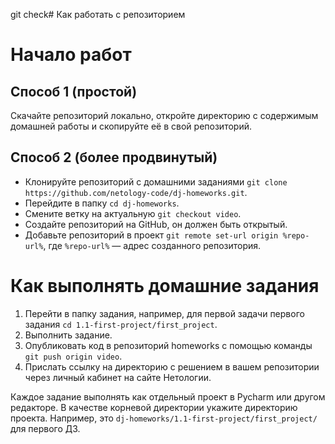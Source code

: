 git check# Как работать с репозиторием

# Начало работ

## Способ 1 (простой)

Скачайте репозиторий локально, откройте директорию с содержимым домашней работы и скопируйте её в свой репозиторий.

## Способ 2 (более продвинутый)

- Клонируйте репозиторий с домашними заданиями `git clone https://github.com/netology-code/dj-homeworks.git`.
- Перейдите в папку `cd dj-homeworks`.
- Смените ветку на актуальную `git checkout video`.
- Создайте репозиторий на GitHub, он должен быть открытый.
- Добавьте репозиторий в проект `git remote set-url origin %repo-url%`, где `%repo-url%` — адрес созданного репозитория.

# Как выполнять домашние задания

1. Перейти в папку задания, например, для первой задачи первого задания `cd 1.1-first-project/first_project`.
2. Выполнить задание.
3. Опубликовать код в репозиторий homeworks с помощью команды `git push origin video`.
4. Прислать ссылку на директорию с решением в вашем репозитории через личный кабинет на сайте Нетологии.

Каждое задание выполнять как отдельный проект в Pycharm или другом редакторе. В качестве корневой директории укажите директорию проекта. Например, это `dj-homeworks/1.1-first-project/first_project/` для первого ДЗ.
